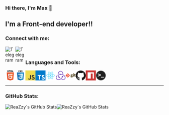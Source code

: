 ### Hi there, I'm Max 👋


## I'm a Front-end developer!!

### Connect with me:
[<img align="left" width="32px" alt="Telegram" width="22px" src="https://www.flaticon.com/svg/vstatic/svg/2111/2111710.svg?token=exp=1616155326~hmac=5a4675d1915eabbb92c94972ab73d9b1" />][telegram]
[<img align="left" width="32px" alt="Telegram" width="22px" src="https://www.flaticon.com/svg/vstatic/svg/2111/2111363.svg?token=exp=1616158302~hmac=04ae70874604a77e60b8525401279888" />][discord]

<br />

### Languages and Tools:
<img align="left" alt="HTML5" width="32px" src="https://raw.githubusercontent.com/github/explore/80688e429a7d4ef2fca1e82350fe8e3517d3494d/topics/html/html.png" />
<img align="left" alt="CSS3" width="32px" src="https://raw.githubusercontent.com/github/explore/80688e429a7d4ef2fca1e82350fe8e3517d3494d/topics/css/css.png" />
<img align="left" alt="JavaScript" width="32px" src="https://raw.githubusercontent.com/github/explore/80688e429a7d4ef2fca1e82350fe8e3517d3494d/topics/javascript/javascript.png" />
<img align="left" alt="TypeScript" width="32px" src="https://raw.githubusercontent.com/github/explore/80688e429a7d4ef2fca1e82350fe8e3517d3494d/topics/typescript/typescript.png" />
<img align="left" alt="React" width="32px" src="https://raw.githubusercontent.com/github/explore/80688e429a7d4ef2fca1e82350fe8e3517d3494d/topics/react/react.png" />
<img align="left" alt="Redux" width="32px" src="https://raw.githubusercontent.com/github/explore/80688e429a7d4ef2fca1e82350fe8e3517d3494d/topics/redux/redux.png" />
<img align="left" alt="Git" width="32px" src="https://raw.githubusercontent.com/github/explore/80688e429a7d4ef2fca1e82350fe8e3517d3494d/topics/git/git.png" />
<img align="left" alt="GitHub" width="32px" src="https://raw.githubusercontent.com/github/explore/78df643247d429f6cc873026c0622819ad797942/topics/github/github.png" />
<img align="left" alt="Git" width="32px" src="https://raw.githubusercontent.com/github/explore/80688e429a7d4ef2fca1e82350fe8e3517d3494d/topics/npm/npm.png" />
<img align="left" alt="Npm" width="32px" src="https://raw.githubusercontent.com/github/explore/80688e429a7d4ef2fca1e82350fe8e3517d3494d/topics/terminal/terminal.png" />

<br />
<br />

---
### GitHub Stats:

<img align="left" alt="ReaZzy`s GitHub Stats" src="https://github-readme-stats.codestackr.vercel.app/api?username=ReaZzy&show_icons=true&hide_border=true" />
<img align="left" alt="ReaZzy`s GitHub Stats" src="https://github-readme-stats.vercel.app/api/top-langs/?username=ReaZzy&layout=compact" />



[telegram]: https://t.me/reazzy1
[discord]: https://discordapp.com/channels/@me/325684010422501376/
